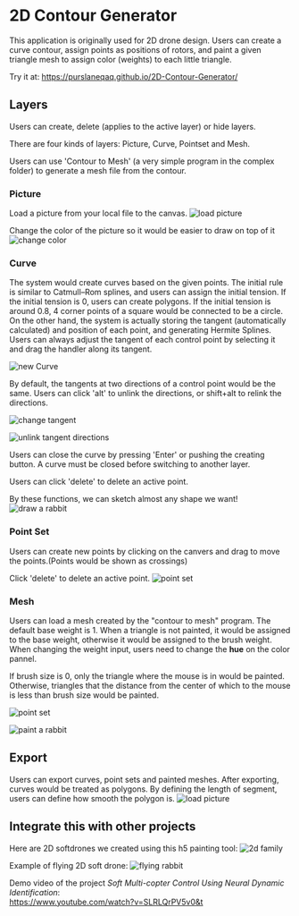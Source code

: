 # 2D Contour Generator
This application is originally used for 2D drone design. Users can create a curve contour, assign points as positions of rotors, and paint a given triangle mesh to assign color (weights) to each little triangle.

Try it at:
https://purslaneqaq.github.io/2D-Contour-Generator/

## Layers
Users can create, delete (applies to the active layer) or hide layers.

There are four kinds of layers: Picture, Curve, Pointset and Mesh. 

Users can use 'Contour to Mesh' (a very simple program in the complex folder) to generate a mesh file from the contour.

### Picture
Load a picture from your local file to the canvas.
![load picture](./docs/screenshots/loadPic.png)

Change the color of the picture so it would be easier to draw on top of it
![change color](./docs/screenshots/changeColor.png)

### Curve

The system would create curves based on the given points. The initial rule is similar to Catmull–Rom splines, and users can assign the initial tension. If the initial tension is 0, users can create polygons. If the initial tension is around 0.8, 4 corner points of a square would be connected to be a circle.
On the other hand, the system is actually storing the tangent (automatically calculated) and position of each point, and generating Hermite Splines. Users can always adjust the tangent of each control point by selecting it and drag the handler along its tangent.

![new Curve](./docs/screenshots/newCurve.png)

By default, the tangents at two directions of a control point would be the same. Users can click 'alt' to unlink the directions, or shift+alt to relink the directions.

![change tangent](./docs/screenshots/changeTangent.png)

![unlink tangent directions](./docs/screenshots/relintTangent.png)

Users can close the curve by pressing 'Enter' or pushing the creating button. A curve must be closed before switching to another layer.

Users can click 'delete' to delete an active point.

By these functions, we can sketch almost any shape we want!
![draw a rabbit](./docs/screenshots/ui.png)

### Point Set
Users can create new points by clicking on the canvers and drag to move the points.(Points would be shown as crossings)

Click 'delete' to delete an active point.
![point set](./docs/screenshots/pointSet.png)

### Mesh
Users can load a mesh created by the "contour to mesh" program. 
The default base weight is 1. When a triangle is not painted, it would be assigned to the base weight, otherwise it would be assigned to the brush weight.  
When changing the weight input, users need to change the **hue** on the color pannel.

If brush size is 0, only the triangle where the mouse is in would be painted. Otherwise, triangles that the distance from the center of which to the mouse is less than brush size would be painted. 

![point set](./docs/screenshots/mesh.png)

![paint a rabbit](./docs/screenshots/assign_mat.png)

## Export
Users can export curves, point sets and painted meshes.
After exporting, curves would be treated as polygons. By defining the length of segment, users can define how smooth the polygon is.
![load picture](./docs/screenshots/export.png)

## Integrate this with other projects
Here are 2D softdrones we created using this h5 painting tool:
![2d family](./docs/screenshots/2d-family.jpg)

Example of flying 2D soft drone:
![flying rabbit](./docs/screenshots/rabbit_flying.gif)

Demo video of the project *Soft Multi-copter Control Using Neural Dynamic Identification*:   
https://www.youtube.com/watch?v=SLRLQrPV5v0&t
